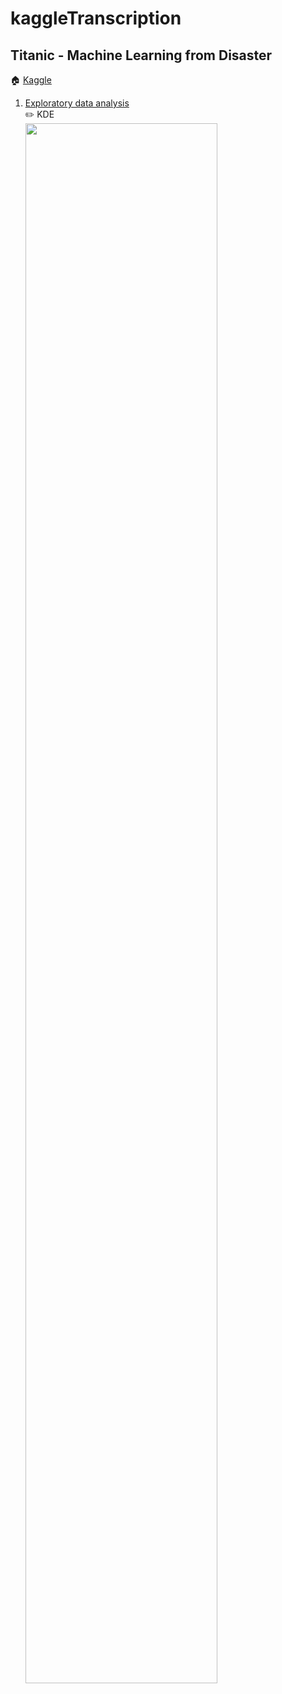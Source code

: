 # kaggleTranscription

## Titanic - Machine Learning from Disaster
🏠 [Kaggle](https://www.kaggle.com/c/titanic)
1. [Exploratory data analysis](https://kaggle-kr.tistory.com/17?category=868316)  
  ✏️ KDE  
    <img src = "https://user-images.githubusercontent.com/68603692/151553549-d656d76e-3cca-4cec-b21a-4a805c2bb0c0.png" width="80%">
